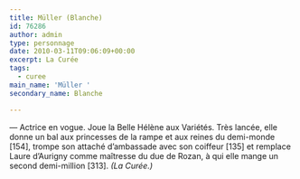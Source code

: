 ```yaml
---
title: Müller (Blanche)
id: 76286
author: admin
type: personnage
date: 2010-03-11T09:06:09+00:00
excerpt: La Curée
tags:
  - curee
main_name: 'Müller '
secondary_name: Blanche

---
```

— Actrice en vogue. Joue la Belle Hélène aux Variétés. Très lancée, elle donne un bal aux princesses de la rampe et aux reines du demi-monde [154], trompe son attaché d’ambassade avec son coiffeur [135] et remplace Laure d’Aurigny comme maîtresse du due de Rozan, à qui elle mange un second demi-million [313]. _(La Curée.)_
